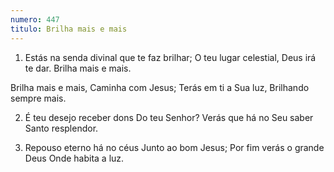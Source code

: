 ```yaml
---
numero: 447
titulo: Brilha mais e mais
---
```

1. Estás na senda divinal que te faz brilhar;
O teu lugar celestial, Deus irá te dar.
Brilha mais e mais.

Brilha mais e mais,
Caminha com Jesus;
Terás em ti a Sua luz,
Brilhando sempre mais.

2. É teu desejo receber dons
Do teu Senhor?
Verás que há no Seu saber
Santo resplendor.

3. Repouso eterno há no céus
Junto ao bom Jesus;
Por fim verás o grande Deus
Onde habita a luz.
